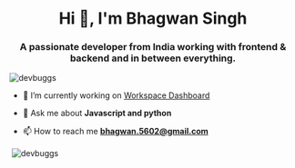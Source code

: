 <h1 align="center">Hi 👋, I'm Bhagwan Singh</h1>
<h3 align="center">A passionate developer from India working with frontend & backend and in between everything.</h3>

<p align="left"> <img src="https://komarev.com/ghpvc/?username=devbuggs&label=Profile%20views&color=0e75b6&style=flat" alt="devbuggs" /> </p>

- 🔭 I’m currently working on [Workspace Dashboard](https://workspace.ecorpin.com)

- 💬 Ask me about **Javascript and python**

- 📫 How to reach me **bhagwan.5602@gmail.com**


<p>&nbsp;<img align="center" src="https://github-stats-alpha.vercel.app/api?username=devbuggs&cc=000&tc=004040&ic=fff&bc=000" alt="devbuggs" /></p>
